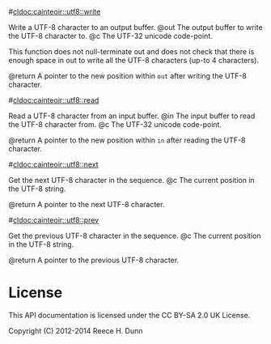 #<cldoc:cainteoir::utf8::write>

Write a UTF-8 character to an output buffer.
@out The output buffer to write the UTF-8 character to.
@c   The UTF-32 unicode code-point.

This function does not null-terminate out and does not check that there is
enough space in out to write all the UTF-8 characters (up-to 4 characters).

@return A pointer to the new position within `out` after writing the UTF-8 character.

#<cldoc:cainteoir::utf8::read>

Read a UTF-8 character from an input buffer.
@in The input buffer to read the UTF-8 character from.
@c  The UTF-32 unicode code-point.

@return A pointer to the new position within `in` after reading the UTF-8 character.

#<cldoc:cainteoir::utf8::next>

Get the next UTF-8 character in the sequence.
@c The current position in the UTF-8 string.

@return A pointer to the next UTF-8 character.

#<cldoc:cainteoir::utf8::prev>

Get the previous UTF-8 character in the sequence.
@c The current position in the UTF-8 string.

@return A pointer to the previous UTF-8 character.

# License

This API documentation is licensed under the CC BY-SA 2.0 UK License.

Copyright (C) 2012-2014 Reece H. Dunn
